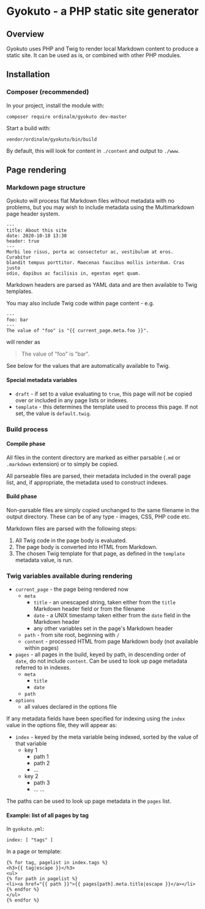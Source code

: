 # Gyokuto - a PHP static site generator

## Overview

Gyokuto uses PHP and Twig to render local Markdown content to produce a static site. It can be used as is, or combined with other PHP modules.

## Installation

### Composer (recommended)

In your project, install the module with:
```
composer require ordinalm/gyokuto dev-master
```

Start a build with:

```
vendor/ordinalm/gyokuto/bin/build
```

By default, this will look for content in `./content` and output to `./www`.

## Page rendering

### Markdown page structure

Gyokuto will process flat Markdown files without metadata with no problems, but you may wish to include metadata using the Multimarkdown page header system.

```
---
title: About this site
date: 2020-10-18 13:30
header: true
---
Morbi leo risus, porta ac consectetur ac, vestibulum at eros. Curabitur
blandit tempus porttitor. Maecenas faucibus mollis interdum. Cras justo
odio, dapibus ac facilisis in, egestas eget quam.
```

Markdown headers are parsed as YAML data and are then available to Twig templates.

You may also include Twig code within page content - e.g.

```
---
foo: bar
---
The value of "foo" is "{{ current_page.meta.foo }}".
```

will render as

> The value of "foo" is "bar".

See below for the values that are automatically available to Twig.

#### Special metadata variables

- `draft` - if set to a value evaluating to `true`, this page will _not_ be copied over or included in any page lists or indexes.
- `template` - this determines the template used to process this page. If not set, the value is `default.twig`.

### Build process

#### Compile phase

All files in the content directory are marked as either parsable (`.md` or `.markdown` extension) or to simply be copied.

All parseable files are parsed, their metadata included in the overall page list, and, if appropriate, the metadata used to construct indexes.

#### Build phase

Non-parsable files are simply copied unchanged to the same filename in the output directory. These can be of any type - images, CSS, PHP code etc.

Markdown files are parsed with the following steps:

1. All Twig code in the page body is evaluated.
2. The page body is converted into HTML from Markdown.
3. The chosen Twig template for that page, as defined in the `template` metadata value, is run.

### Twig variables available during rendering

- `current_page` - the page being rendered now
    - `meta`
        - `title` - an unescaped string, taken either from the `title` Markdown header field or from the filename
        - `date` - a UNIX timestamp taken either from the `date` field in the Markdown header
        - any other variables set in the page's Markdown header
    - `path` - from site root, beginning with `/`
    - `content` - processed HTML from page Markdown body (not available within pages)
- `pages` - all pages in the build, keyed by path, in descending order of `date`, do not include `content`. Can be used to look up page metadata referred to in indexes.
    - `meta`
        - `title`
        - `date`
    - `path`
- `options`
    - all values declared in the options file

If any metadata fields have been specified for indexing using the `index` value in the options file, they will appear as:

- `index` - keyed by the meta variable being indexed, sorted by the value of that variable
    - key 1
        - path 1
        - path 2
        - ...
    - key 2
        - path 3
        - ...
    ...

The paths can be used to look up page metadata in the `pages` list.

#### Example: list of all pages by tag

In `gyokuto.yml`:
```
index: [ "tags" ]
```

In a page or template:
```
{% for tag, pagelist in index.tags %}
<h3>{{ tag|escape }}</h3>
<ul>
{% for path in pagelist %}
<li><a href="{{ path }}">{{ pages[path].meta.title|escape }}</a></li>
{% endfor %}
</ul>
{% endfor %}
```
